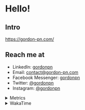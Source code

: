 # Hello!

## Intro

<https://gordon-pn.com/>

## Reach me at

- LinkedIn: [gordonpn](https://www.linkedin.com/in/gordonpn/)
- Email: [contact@gordon-pn.com](mailto:contact@gordon-pn.com)
- Facebook Messenger: [gordonpn](https://www.messenger.com/t/Gordonpn)
- Twitter: [@gordonpn](https://twitter.com/Gordonpn)
- Instagram: [@gordonpn](https://www.instagram.com/gordonpn/)

<details>
  <summary>Metrics</summary>

  <img align="center" src="https://github.com/gordonpn/gordonpn/blob/master/github-metrics.svg" alt="GitHub Metrics">

</details>

<details>
  <summary>WakaTime</summary>

  <!--START_SECTION:waka-->
📊 **This Week I Spent My Time On** 

```text
💬 Programming Languages: 
Other                    35 hrs 3 mins       ████████████████████████░   96.22 % 
TypeScript               38 mins             ░░░░░░░░░░░░░░░░░░░░░░░░░   01.78 % 
JavaScript               16 mins             ░░░░░░░░░░░░░░░░░░░░░░░░░   00.77 % 
Java                     12 mins             ░░░░░░░░░░░░░░░░░░░░░░░░░   00.59 % 
HTML                     6 mins              ░░░░░░░░░░░░░░░░░░░░░░░░░   00.28 % 

🔥 Editors: 
Chrome                   20 hrs 55 mins      ██████████████░░░░░░░░░░░   57.40 % 
Firefox                  4 hrs 30 mins       ███░░░░░░░░░░░░░░░░░░░░░░   12.38 % 
Messages                 3 hrs 16 mins       ██░░░░░░░░░░░░░░░░░░░░░░░   09.00 % 
Slack                    2 hrs 36 mins       ██░░░░░░░░░░░░░░░░░░░░░░░   07.15 % 
iTerm2                   1 hr 20 mins        █░░░░░░░░░░░░░░░░░░░░░░░░   03.70 % 
```


 Last Updated on 14/09/2025 10:20:56 UTC
<!--END_SECTION:waka-->
</details>

